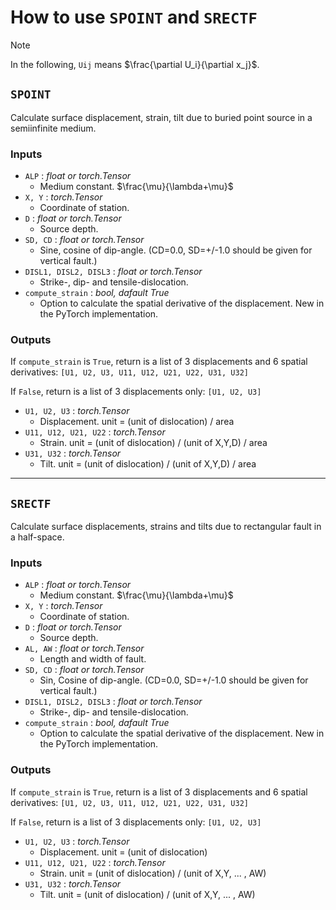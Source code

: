 # How to use `SPOINT` and `SRECTF`

> [!NOTE]
> In the following, `Uij` means $\frac{\partial U_i}{\partial x_j}$.


## `SPOINT`

Calculate surface displacement, strain, tilt due to buried point source in a semiinfinite medium.


### Inputs

- `ALP` : _float or torch.Tensor_
    - Medium constant. $\frac{\mu}{\lambda+\mu}$
- `X, Y` : _torch.Tensor_
    - Coordinate of station.
- `D` : _float or torch.Tensor_
    - Source depth.
- `SD, CD` : _float or torch.Tensor_
    - Sine, cosine of dip-angle. 
    (CD=0.0, SD=+/-1.0 should be given for vertical fault.)
- `DISL1, DISL2, DISL3` : _float or torch.Tensor_
    - Strike-, dip- and tensile-dislocation.
- `compute_strain` : _bool, dafault True_
    - Option to calculate the spatial derivative of the displacement. 
    New in the PyTorch implementation.

### Outputs

If `compute_strain` is `True`, return is a list of 3 displacements and 6 spatial derivatives:
`[U1, U2, U3, U11, U12, U21, U22, U31, U32]`

If `False`, return is a list of 3 displacements only:
`[U1, U2, U3]`

- `U1, U2, U3` : _torch.Tensor_
    - Displacement. 
    unit = (unit of dislocation) / area
- `U11, U12, U21, U22` : _torch.Tensor_
    - Strain. 
    unit = (unit of dislocation) / (unit of X,Y,D) / area
- `U31, U32` : _torch.Tensor_
    - Tilt. 
    unit = (unit of dislocation) / (unit of X,Y,D) / area















<!-- ### Examples



```python
import numpy as np
import torch
from OkadaTorch import SPOINT, SRECTF

x = np.linspace(0, 1, 101)
y = np.linspace(0, 1, 101)
x, y = np.meshgrid(x, y)
x = torch.from_numpy(x)
y = torch.from_numpy(y)

dip = 45
sd = torch.sin(torch.deg2rad(dip))
cd = torch.cos(torch.deg2rad(dip))

disl1 = 1
disl2 = 1


``` -->


---

    
## `SRECTF`
Calculate surface displacements, strains and tilts due to rectangular fault in a half-space.

### Inputs

- `ALP` : _float or torch.Tensor_
    - Medium constant. $\frac{\mu}{\lambda+\mu}$
- `X, Y` : _torch.Tensor_
    - Coordinate of station.
- `D` : _float or torch.Tensor_
    - Source depth.
- `AL, AW` : _float or torch.Tensor_
    - Length and width of fault.
- `SD, CD` : _float or torch.Tensor_
    - Sin, Cosine of dip-angle. 
    (CD=0.0, SD=+/-1.0 should be given for vertical fault.)
- `DISL1, DISL2, DISL3` : _float or torch.Tensor_
    - Strike-, dip- and tensile-dislocation.
- `compute_strain` : _bool, dafault True_
    - Option to calculate the spatial derivative of the displacement. 
    New in the PyTorch implementation.

### Outputs

If `compute_strain` is `True`, return is a list of 3 displacements and 6 spatial derivatives:
`[U1, U2, U3, U11, U12, U21, U22, U31, U32]`

If `False`, return is a list of 3 displacements only:
`[U1, U2, U3]`

- `U1, U2, U3` : _torch.Tensor_
    - Displacement. unit = (unit of dislocation) 
- `U11, U12, U21, U22` : _torch.Tensor_
    - Strain. unit = (unit of dislocation) / (unit of X,Y, ... , AW)
- `U31, U32` : _torch.Tensor_
    - Tilt. unit = (unit of dislocation) / (unit of X,Y, ... , AW)




<!-- ### Examples



```python
import numpy as np
import torch
from OkadaTorch import SPOINT, SRECTF

x = np.linspace(0, 1, 101)
y = np.linspace(0, 1, 101)
x, y = np.meshgrid(x, y)
x = torch.from_numpy(x)
y = torch.from_numpy(y)

dip = 45
sd = torch.sin(torch.deg2rad(dip))
cd = torch.cos(torch.deg2rad(dip))

disl1 = 1
disl2 = 1

ux, uy, uz, uxx, uxy, uyx, uyy, uzx, uzy = SRECTF(0.5, X, Y, 0.1, 0.2, 0.2, sd, cd, disl1, disl2, 0, True)
``` -->